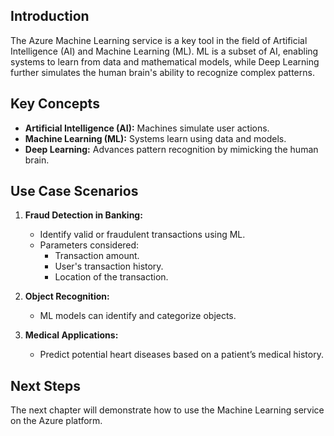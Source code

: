 
## Introduction
The Azure Machine Learning service is a key tool in the field of Artificial Intelligence (AI) and Machine Learning (ML). ML is a subset of AI, enabling systems to learn from data and mathematical models, while Deep Learning further simulates the human brain's ability to recognize complex patterns.

## Key Concepts
- **Artificial Intelligence (AI):** Machines simulate user actions.
- **Machine Learning (ML):** Systems learn using data and models.
- **Deep Learning:** Advances pattern recognition by mimicking the human brain.

## Use Case Scenarios
1. **Fraud Detection in Banking:**
   - Identify valid or fraudulent transactions using ML.
   - Parameters considered:
     - Transaction amount.
     - User's transaction history.
     - Location of the transaction.

2. **Object Recognition:**
   - ML models can identify and categorize objects.

3. **Medical Applications:**
   - Predict potential heart diseases based on a patient’s medical history.

## Next Steps
The next chapter will demonstrate how to use the Machine Learning service on the Azure platform.






